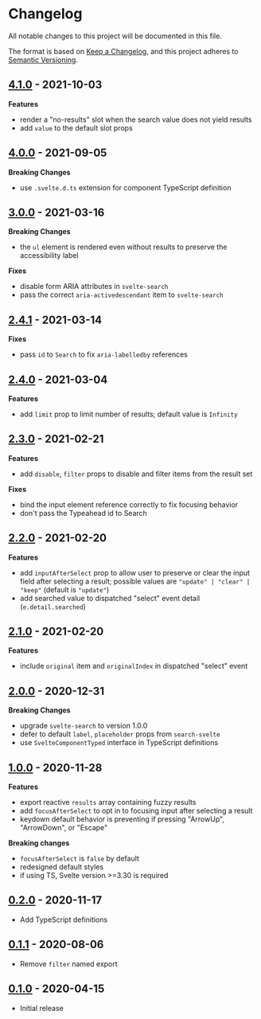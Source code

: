 # Changelog

All notable changes to this project will be documented in this file.

The format is based on [Keep a Changelog](https://keepachangelog.com/en/1.0.0/),
and this project adheres to [Semantic Versioning](https://semver.org/spec/v2.0.0.html).

## [4.1.0](https://github.com/metonym/svelte-typeahead/releases/tag/v4.1.0) - 2021-10-03

**Features**

- render a "no-results" slot when the search value does not yield results
- add `value` to the default slot props

## [4.0.0](https://github.com/metonym/svelte-typeahead/releases/tag/v4.0.0) - 2021-09-05

**Breaking Changes**

- use `.svelte.d.ts` extension for component TypeScript definition

## [3.0.0](https://github.com/metonym/svelte-typeahead/releases/tag/v3.0.0) - 2021-03-16

**Breaking Changes**

- the `ul` element is rendered even without results to preserve the accessibility label

**Fixes**

- disable form ARIA attributes in `svelte-search`
- pass the correct `aria-activedescendant` item to `svelte-search`

## [2.4.1](https://github.com/metonym/svelte-typeahead/releases/tag/v2.4.1) - 2021-03-14

**Fixes**

- pass `id` to `Search` to fix `aria-labelledby` references

## [2.4.0](https://github.com/metonym/svelte-typeahead/releases/tag/v2.4.0) - 2021-03-04

**Features**

- add `limit` prop to limit number of results; default value is `Infinity`

## [2.3.0](https://github.com/metonym/svelte-typeahead/releases/tag/v2.3.0) - 2021-02-21

**Features**

- add `disable`, `filter` props to disable and filter items from the result set

**Fixes**

- bind the input element reference correctly to fix focusing behavior
- don't pass the Typeahead id to Search

## [2.2.0](https://github.com/metonym/svelte-typeahead/releases/tag/v2.2.0) - 2021-02-20

**Features**

- add `inputAfterSelect` prop to allow user to preserve or clear the input field after selecting a result; possible values are `"update" | "clear" | "keep"` (default is `"update"`)
- add searched value to dispatched "select" event detail (`e.detail.searched`)

## [2.1.0](https://github.com/metonym/svelte-typeahead/releases/tag/v2.1.0) - 2021-02-20

**Features**

- include `original` item and `originalIndex` in dispatched "select" event

## [2.0.0](https://github.com/metonym/svelte-typeahead/releases/tag/v2.0.0) - 2020-12-31

**Breaking Changes**

- upgrade `svelte-search` to version 1.0.0
- defer to default `label`, `placeholder` props from `search-svelte`
- use `SvelteComponentTyped` interface in TypeScript definitions

## [1.0.0](https://github.com/metonym/svelte-typeahead/releases/tag/v1.0.0) - 2020-11-28

**Features**

- export reactive `results` array containing fuzzy results
- add `focusAfterSelect` to opt in to focusing input after selecting a result
- keydown default behavior is preventing if pressing "ArrowUp", "ArrowDown", or "Escape"

**Breaking changes**

- `focusAfterSelect` is `false` by default
- redesigned default styles
- if using TS, Svelte version >=3.30 is required

## [0.2.0](https://github.com/metonym/svelte-typeahead/releases/tag/v0.2.0) - 2020-11-17

- Add TypeScript definitions

## [0.1.1](https://github.com/metonym/svelte-typeahead/releases/tag/v0.1.1) - 2020-08-06

- Remove `filter` named export

## [0.1.0](https://github.com/metonym/svelte-typeahead/releases/tag/v0.1.0) - 2020-04-15

- Initial release
